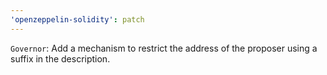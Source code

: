 ```yaml
---
'openzeppelin-solidity': patch
---
```


`Governor`: Add a mechanism to restrict the address of the proposer using a suffix in the description.
